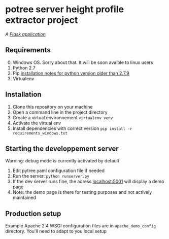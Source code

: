 # potree server height profile extractor project

*A [Flask application](http://flask.pocoo.org/)*

## Requirements
0. Windows OS. Sorry about that. It will be soon avaible to linux users
1. Python 2.7
2. Pip [installation notes for python version older than 2.7.9](https://pip.pypa.io/en/stable/installing/)
3. Virtualenv


## Installation

1. Clone this repository on your machine
2. Open a command line in the project directory
3. Create a virtual environnement ```virtualenv venv```
4. Activate the virtual env
5. Install dependencies with correct version ```pip install -r requirements_windows.txt```

## Starting the developpement server

Warning: debug mode is currently activated by default

1. Edit pytree.yaml configuration file if needed
2. Run the server: ```python runserver.py```
3. If the dev server runs fine, the adress [localhost:5001](localhost:5001) will display a demo page
4. Note: the demo page is there for testing purposes and not actively maintained

## Production setup

Example Apache 2.4 WSGI configuration files are in ```apache_demo_config``` directory.
You'll need to adapt to you local setup
